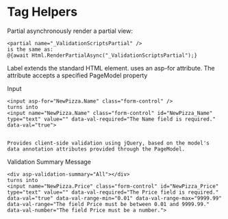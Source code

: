 # Tag Helpers

Partial
    asynchronously render a partial view:

    <partial name="_ValidationScriptsPartial" />
    is the same as:
    @{await Html.RenderPartialAsync("_ValidationScriptsPartial");}

Label
    extends the standard HTML <label> element.
    uses an asp-for attribute. The attribute accepts a specified PageModel property

Input

    <input asp-for="NewPizza.Name" class="form-control" />
    turns into
    <input name="NewPizza.Name" class="form-control" id="NewPizza_Name" type="text" value="" data-val-required="The Name field is required." data-val="true">

    
    Provides client-side validation using jQuery, based on the model's data annotation attributes provided through the PageModel.


Validation Summary Message

    <div asp-validation-summary="All"></div>
    turns into
    <input name="NewPizza.Price" class="form-control" id="NewPizza_Price" type="text" value="" data-val-required="The Price field is required." data-val="true" data-val-range-min="0.01" data-val-range-max="9999.99" data-val-range="The field Price must be between 0.01 and 9999.99." data-val-number="The field Price must be a number.">

